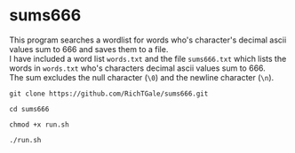 # sums666
This program searches a wordlist for words who's character's decimal ascii values sum to 666 and saves them to a file.<br />
I have included a word list `words.txt` and the file `sums666.txt` which lists the words in `words.txt` who's characters decimal ascii values sum to 666.<br />
The sum excludes the null character (`\0`) and the newline character (`\n`).<br />

```
git clone https://github.com/RichTGale/sums666.git
```

```
cd sums666
```

```
chmod +x run.sh
```

```
./run.sh
```
